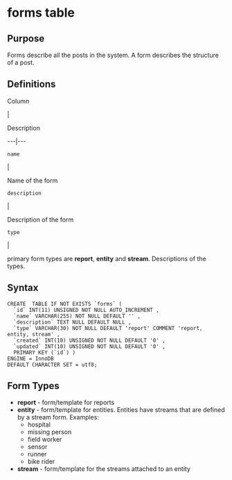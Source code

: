# forms table



## Purpose

Forms describe all the posts in the system. A form describes the structure of
a post.

## Definitions

Column

|

Description  
  
---|---  
  
`name`

|

Name of the form  
  
`description`

|

Description of the form  
  
`type`

|

primary form types are **report**, **entity** and **stream**. Descriptions of
the types.  
  
## Syntax

    
    
    CREATE  TABLE IF NOT EXISTS `forms` (
      `id` INT(11) UNSIGNED NOT NULL AUTO_INCREMENT ,
      `name` VARCHAR(255) NOT NULL DEFAULT '' ,
      `description` TEXT NULL DEFAULT NULL ,
      `type` VARCHAR(30) NOT NULL DEFAULT 'report' COMMENT 'report, entity, stream' ,
      `created` INT(10) UNSIGNED NOT NULL DEFAULT '0' ,
      `updated` INT(10) UNSIGNED NOT NULL DEFAULT '0' ,
      PRIMARY KEY (`id`) )
    ENGINE = InnoDB
    DEFAULT CHARACTER SET = utf8;
    

## Form Types

  * **report** \- form/template for reports
  * **entity** \- form/template for entities. Entities have streams that are defined by a stream form. Examples: 
    * hospital
    * missing person
    * field worker
    * sensor
    * runner
    * bike rider
  * **stream** \- form/template for the streams attached to an entity


